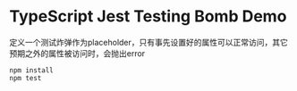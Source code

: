 TypeScript Jest Testing Bomb Demo
===========================

定义一个测试炸弹作为placeholder，只有事先设置好的属性可以正常访问，其它预期之外的属性被访问时，会抛出error

```
npm install
npm test
```
